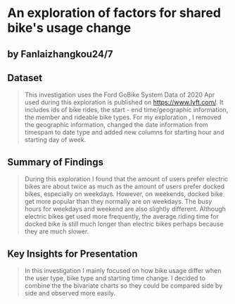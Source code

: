 # An exploration of factors for shared bike's usage change
## by Fanlaizhangkou24/7


## Dataset

> This investigation uses the Ford GoBike System Data of 2020 Apr used during this exploration is published on https://www.lyft.com/. It includes ids of bike rides, the start - end time/geographic information, the member and rideable bike types. For my exploration , I removed the geographic information, changed the date information from timespam to date type and added new columns for starting hour and starting day of week.


## Summary of Findings

> During this exploration I found that the amount of users prefer electric bikes are about twice as much as the amount of users prefer docked bikes, especially on weekdays. However, on weekends, docked bike get more popular than they normally are on weekdays. The busy hours for weekdays and weekend are also slightly different. Although electric bikes get used more frequently, the average riding time for docked bike is still much longer than electric bikes perhaps because they are much slower.


## Key Insights for Presentation

> In this investigation I mainly focused on how bike usage differ when the user type, bike type and starting time change. I decided to combine the the bivariate charts so they could be compared side by side and observed more easily.